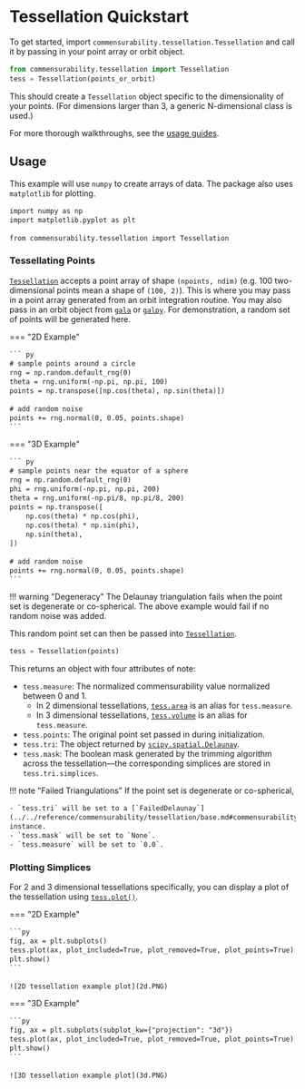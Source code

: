 # Tessellation Quickstart

To get started, import `commensurability.tessellation.Tessellation` and call it by passing in your point array or orbit object.

```py
from commensurability.tessellation import Tessellation
tess = Tessellation(points_or_orbit)
```

This should create a `Tessellation` object specific to the dimensionality of your points. (For dimensions larger than 3, a generic N-dimensional class is used.)

For more thorough walkthroughs, see the [usage guides](index.md).

## Usage

This example will use `numpy` to create arrays of data. The package also uses `matplotlib` for plotting.

```
import numpy as np
import matplotlib.pyplot as plt

from commensurability.tessellation import Tessellation
```

### Tessellating Points

[`Tessellation`](../../reference/commensurability/tessellation/constructor.md#commensurability.tessellation.constructor.Tessellation) accepts a point array of shape `(npoints, ndim)` (e.g. 100 two-dimensional points mean a shape of `(100, 2)`).
This is where you may pass in a point array generated from an orbit integration routine.
You may also pass in an orbit object from [`gala`](https://gala-astro.readthedocs.io/en/latest/) or [`galpy`](https://docs.galpy.org/en/latest/).
For demonstration, a random set of points will be generated here.

=== "2D Example"

    ``` py
    # sample points around a circle
    rng = np.random.default_rng(0)
    theta = rng.uniform(-np.pi, np.pi, 100)
    points = np.transpose([np.cos(theta), np.sin(theta)])

    # add random noise
    points += rng.normal(0, 0.05, points.shape)
    ```

=== "3D Example"

    ``` py
    # sample points near the equator of a sphere
    rng = np.random.default_rng(0)
    phi = rng.uniform(-np.pi, np.pi, 200)
    theta = rng.uniform(-np.pi/8, np.pi/8, 200)
    points = np.transpose([
        np.cos(theta) * np.cos(phi),
        np.cos(theta) * np.sin(phi),
        np.sin(theta),
    ])

    # add random noise
    points += rng.normal(0, 0.05, points.shape)
    ```

!!! warning "Degeneracy"
    The Delaunay triangulation fails when the point set is degenerate or co-spherical.
    The above example would fail if no random noise was added.

This random point set can then be passed into [`Tessellation`](../../reference/commensurability/tessellation/constructor.md#commensurability.tessellation.constructor.Tessellation).

``` py
tess = Tessellation(points)
```

This returns an object with four attributes of note:

- `tess.measure`: The normalized commensurability value normalized between 0 and 1.
    - In 2 dimensional tessellations, [`tess.area`](../../reference/commensurability/tessellation/dim2.md#commensurability.tessellation.dim2.Tessellation2D.area) is an alias for `tess.measure`.
    - In 3 dimensional tessellations, [`tess.volume`](../../reference/commensurability/tessellation/dim3.md#commensurability.tessellation.dim3.Tessellation3D.volume) is an alias for `tess.measure`.
- `tess.points`: The original point set passed in during initialization.
- `tess.tri`: The object returned by [`scipy.spatial.Delaunay`](https://docs.scipy.org/doc/scipy/reference/generated/scipy.spatial.Delaunay.html#scipy-spatial-delaunay).
- `tess.mask`: The boolean mask generated by the trimming algorithm across the tessellation—the corresponding simplices are stored in `tess.tri.simplices`.

!!! note "Failed Triangulations"
    If the point set is degenerate or co-spherical,

    - `tess.tri` will be set to a [`FailedDelaunay`](../../reference/commensurability/tessellation/base.md#commensurability.tessellation.base.FailedDelaunay) instance.
    - `tess.mask` will be set to `None`.
    - `tess.measure` will be set to `0.0`.

### Plotting Simplices

For 2 and 3 dimensional tessellations specifically, you can display a plot of the tessellation using [`tess.plot()`](../../reference/commensurability/tessellation/base.md#commensurability.tessellation.base.TessellationBase.plot).

=== "2D Example"

    ```py
    fig, ax = plt.subplots()
    tess.plot(ax, plot_included=True, plot_removed=True, plot_points=True)
    plt.show()
    ```

    ![2D tessellation example plot](2d.PNG)

=== "3D Example"

    ```py
    fig, ax = plt.subplots(subplot_kw={"projection": "3d"})
    tess.plot(ax, plot_included=True, plot_removed=True, plot_points=True)
    plt.show()
    ```

    ![3D tessellation example plot](3d.PNG)
